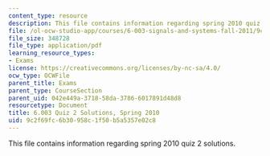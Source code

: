 ```yaml
---
content_type: resource
description: This file contains information regarding spring 2010 quiz 2 solutions.
file: /ol-ocw-studio-app/courses/6-003-signals-and-systems-fall-2011/9c2f69fc6b30958c1f50b5a5357e02c8_MIT6_003F11_S10q2_sol.pdf
file_size: 348728
file_type: application/pdf
learning_resource_types:
- Exams
license: https://creativecommons.org/licenses/by-nc-sa/4.0/
ocw_type: OCWFile
parent_title: Exams
parent_type: CourseSection
parent_uid: 042e449a-3718-58da-3786-6017891d48d8
resourcetype: Document
title: 6.003 Quiz 2 Solutions, Spring 2010
uid: 9c2f69fc-6b30-958c-1f50-b5a5357e02c8
---
```

This file contains information regarding spring 2010 quiz 2 solutions.